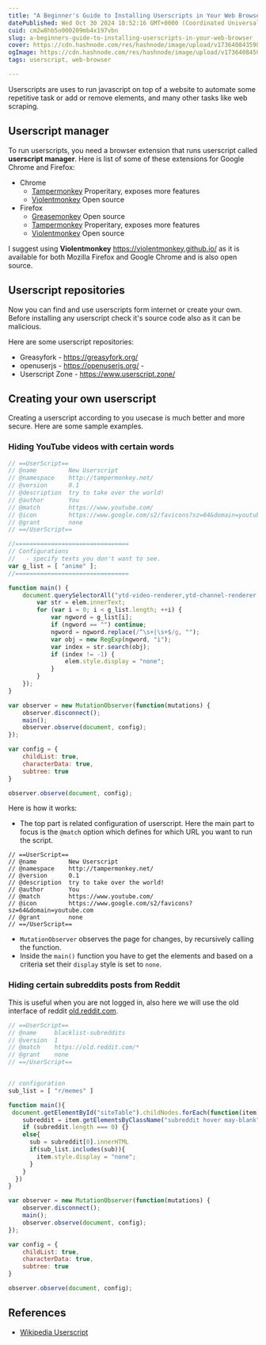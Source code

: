 ```yaml
---
title: "A Beginner's Guide to Installing Userscripts in Your Web Browser"
datePublished: Wed Oct 30 2024 18:52:16 GMT+0000 (Coordinated Universal Time)
cuid: cm2w8hb5o000209mb4x197vbn
slug: a-beginners-guide-to-installing-userscripts-in-your-web-browser
cover: https://cdn.hashnode.com/res/hashnode/image/upload/v1736408435989/d33f9845-2f70-4d4e-9c0a-b6b0a488d971.png
ogImage: https://cdn.hashnode.com/res/hashnode/image/upload/v1736408450342/622a665d-25d4-48c1-b9f4-71ea394e3e4c.png
tags: userscript, web-browser

---
```


Userscripts are uses to run javascript on top of a website to automate some repetitive task or add or remove elements, and many other tasks like web scraping.

## Userscript manager

To run userscripts, you need a browser extension that runs userscript called **userscript manager**. Here is list of some of these extensions for Google Chrome and Firefox:

- Chrome
    - [Tampermonkey](https://chrome.google.com/webstore/detail/tampermonkey/dhdgffkkebhmkfjojejmpbldmpobfkfo) Properitary, exposes more features
    - [Violentmonkey](https://chrome.google.com/webstore/detail/violent-monkey/jinjaccalgkegednnccohejagnlnfdag) Open source
- Firefox
    - [Greasemonkey](https://addons.mozilla.org/firefox/addon/greasemonkey/) Open source
    - [Tampermonkey](https://addons.mozilla.org/firefox/addon/tampermonkey/) Properitary, exposes more features
    - [Violentmonkey](https://addons.mozilla.org/firefox/addon/violentmonkey/) Open source

I suggest using **Violentmonkey** <https://violentmonkey.github.io/> as it is available for both Mozilla Firefox and Google Chrome and is also open source.

## Userscript repositories

Now you can find and use userscripts form internet or create your own. Before installing any userscript check it's source code also as it can be malicious.

Here are some userscript repositories:

- Greasyfork - <https://greasyfork.org/>
- openuserjs - <https://openuserjs.org/> - 
- Userscript Zone - <https://www.userscript.zone/>

## Creating your own userscript

Creating a userscript according to you usecase is much better and more secure. Here are some sample examples.

### Hiding YouTube videos with certain words

```js
// ==UserScript==
// @name         New Userscript
// @namespace    http://tampermonkey.net/
// @version      0.1
// @description  try to take over the world!
// @author       You
// @match        https://www.youtube.com/
// @icon         https://www.google.com/s2/favicons?sz=64&domain=youtube.com
// @grant        none
// ==/UserScript==

//================================
// Configurations
//   - specify texts you don't want to see.
var g_list = [ "anime" ];
//================================

function main() {
    document.querySelectorAll("ytd-video-renderer,ytd-channel-renderer,ytd-grid-video-renderer,ytd-playlist-renderer").forEach(function(elem) {
        var str = elem.innerText;
        for (var i = 0; i < g_list.length; ++i) {
            var ngword = g_list[i];
            if (ngword == "") continue;
            ngword = ngword.replace(/^\s+|\s+$/g, "");
            var obj = new RegExp(ngword, "i");
            var index = str.search(obj);
            if (index != -1) {
                elem.style.display = "none";
            }
        }
    });
}

var observer = new MutationObserver(function(mutations) {
    observer.disconnect();
    main();
    observer.observe(document, config);
});

var config = {
    childList: true,
    characterData: true,
    subtree: true
}

observer.observe(document, config);
```

Here is how it works:

- The top part is related configuration of userscript. Here the main part to focus is the `@match` option which defines for which URL you want to run the script.

```
// ==UserScript==
// @name         New Userscript
// @namespace    http://tampermonkey.net/
// @version      0.1
// @description  try to take over the world!
// @author       You
// @match        https://www.youtube.com/
// @icon         https://www.google.com/s2/favicons?sz=64&domain=youtube.com
// @grant        none
// ==/UserScript==
```

- `MutationObserver` observes the page for changes, by recursively calling the function.
- Inside the `main()` function you have to get the elements and based on a criteria set their `display` style is set to `none`.

### Hiding certain subreddits posts from Reddit

This is useful when you are not logged in, also here we will use the old interface of reddit [old.reddit.com](https://old.reddit.com).

```js
// ==UserScript==
// @name     blacklist-subreddits
// @version  1
// @match    https://old.reddit.com/*
// @grant    none
// ==/UserScript==


// configuration
sub_list = [ "r/memes" ]

function main(){
 document.getElementById("siteTable").childNodes.forEach(function(item){
    subreddit = item.getElementsByClassName("subreddit hover may-blank");
    if (subreddit.length === 0) {}
    else{
      sub = subreddit[0].innerHTML
      if(sub_list.includes(sub)){
        item.style.display = "none";
      }
    }
  })
}

var observer = new MutationObserver(function(mutations) {
    observer.disconnect();
    main();
    observer.observe(document, config);
});

var config = {
    childList: true,
    characterData: true,
    subtree: true
}

observer.observe(document, config);
```

## References

- [Wikipedia Userscript](https://en.wikipedia.org/wiki/Userscript)